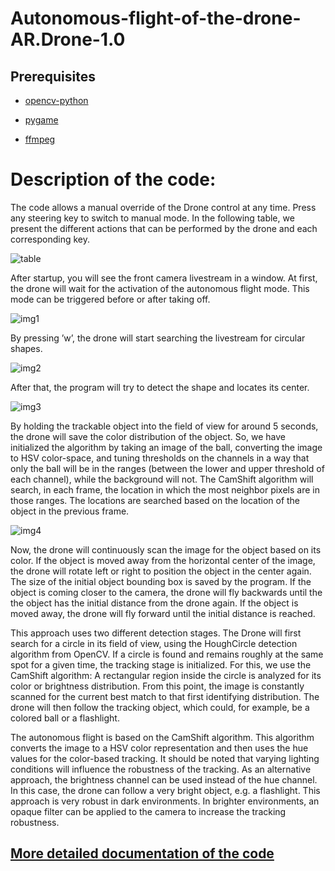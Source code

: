 # Autonomous-flight-of-the-drone-AR.Drone-1.0


## Prerequisites

- [opencv-python](https://pypi.org/project/opencv-python/) 

- [pygame](https://www.lfd.uci.edu/~gohlke/pythonlibs/#pygame) 

- [ffmpeg](https://github.com/kkroening/ffmpeg-python) 

# Description of the code:

The code allows a manual override of the Drone control at any time. Press any steering
key to switch to manual mode. In the following table, we present the different actions that
can be performed by the drone and each corresponding key.

![table](https://github.com/MohamedChaabane2/Autonomous-flight-of-the-drone-AR.Drone-1.0/blob/master/img/table.png)


After startup, you will see the front camera livestream in a window. At first, the drone
will wait for the activation of the autonomous flight mode. This mode can be triggered
before or after taking off.

![img1](https://github.com/MohamedChaabane2/Autonomous-flight-of-the-drone-AR.Drone-1.0/blob/master/img/img1.png)

By pressing ’w’, the drone will start searching the livestream for circular shapes.

![img2](https://github.com/MohamedChaabane2/Autonomous-flight-of-the-drone-AR.Drone-1.0/blob/master/img/img2.png)

After that, the program will try to detect the shape and locates its center.

![img3](https://github.com/MohamedChaabane2/Autonomous-flight-of-the-drone-AR.Drone-1.0/blob/master/img/img3.png)

By holding the trackable object into the field of view for around 5 seconds, the drone
will save the color distribution of the object. So, we have initialized the algorithm by taking
an image of the ball, converting the image to HSV color-space, and tuning thresholds
on the channels in a way that only the ball will be in the ranges (between the lower and
upper threshold of each channel), while the background will not. The CamShift algorithm
will search, in each frame, the location in which the most neighbor pixels are in those
ranges. The locations are searched based on the location of the object in the previous
frame.

![img4](https://github.com/MohamedChaabane2/Autonomous-flight-of-the-drone-AR.Drone-1.0/blob/master/img/img4.png)

Now, the drone will continuously scan the image for the object based on its color. If
the object is moved away from the horizontal center of the image, the drone will rotate left
or right to position the object in the center again. The size of the initial object bounding
box is saved by the program. If the object is coming closer to the camera, the drone will
fly backwards until the the object has the initial distance from the drone again. If the
object is moved away, the drone will fly forward until the initial distance is reached.

This approach uses two different detection stages. The Drone will first search for a circle
in its field of view, using the HoughCircle detection algorithm from OpenCV. If a circle is
found and remains roughly at the same spot for a given time, the tracking stage is initialized.
For this, we use the CamShift algorithm: A rectangular region inside the circle is
analyzed for its color or brightness distribution. From this point, the image is constantly
scanned for the current best match to that first identifying distribution. The drone will
then follow the tracking object, which could, for example, be a colored ball or a flashlight.

The autonomous flight is based on the CamShift algorithm. This algorithm converts
the image to a HSV color representation and then uses the hue values for the color-based
tracking. It should be noted that varying lighting conditions will influence the robustness
of the tracking. As an alternative approach, the brightness channel can be used instead of
the hue channel. In this case, the drone can follow a very bright object, e.g. a flashlight.
This approach is very robust in dark environments. In brighter environments, an opaque filter can be applied to the camera to increase the tracking robustness.

## [More detailed documentation of the code](https://github.com/MohamedChaabane2/Autonomous-flight-of-the-drone-AR.Drone-1.0/blob/master/Documentation.pdf)
